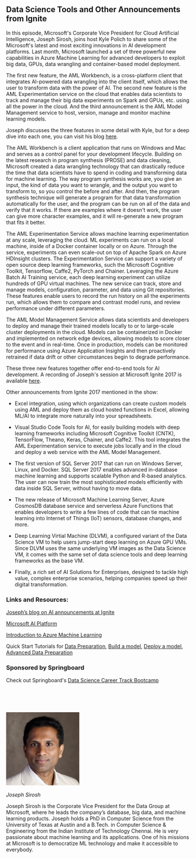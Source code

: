 ## Data Science Tools and Other Announcements from Ignite

In this episode, Microsoft's Corporate Vice President for Cloud Artificial Intelligence, Joseph Sirosh, joins host Kyle Polich to share some of the Microsoft's latest and most exciting innovations in AI development platforms. Last month, Microsoft launched a set of three powerful new capabilities in Azure Machine Learning for advanced developers to exploit big data, GPUs, data wrangling and container-based model deployment. 

The first new feature, the AML Workbench, is a cross-platform client that integrates AI-powered data wrangling into the client itself, which allows the user to transform data with the power of AI. The second new feature is the AML Experimentation service on the cloud that enables data scientists to track and manage their big data experiments on Spark and GPUs, etc. using all the power in the cloud. And the third announcement is the AML Model Management service to host, version, manage and monitor machine learning models.

Joseph discusses the three features in some detail with Kyle, but for a deep dive into each one, you can visit his blog [here](https://azure.microsoft.com/en-us/blog/diving-deep-into-what-s-new-with-azure-machine-learning/).

The AML Workbench is a client application that runs on Windows and Mac and serves as a control panel for your development lifecycle. Building on the latest research in program synthesis (PROSE) and data cleaning,  Microsoft created a data wrangling technology that can drastically reduce the time that data scientists have to spend in coding and transforming data for machine learning. The way program synthesis works are, you give an input, the kind of data you want to wrangle, and the output you want to transform to, so you control the before and after. And then, the program synthesis technique will generate a program for that data transformation automatically for the user, and the program can be run on all of the data and verify that it works. If there are examples where it doesn't work, the user can give more character examples, and it will re-generate a new program that fits it better. 

The AML Experimentation Service allows machine learning experimentation at any scale, leveraging the cloud. ML experiments can run on a local machine, inside of a Docker container locally or on Azure. Through the service, experiments can even scale-out on top of Apache Spark on Azure HDInsight clusters.  The Experimentation Service can support a variety of open source deep learning frameworks, such the Microsoft Cognitive Toolkit, Tensorflow, Caffe2, PyTorch and Chainer. Leveraging the Azure Batch AI Training service, each deep learning experiment can utilize hundreds of GPU virtual machines. The new service can track, store and manage models, configuration, parameter, and data using Git repositories. These features enable users to record the run history on all the experiments run, which allows them to compare and contrast model runs, and review performance under different parameters.

The AML Model Management Service allows data scientists and developers to deploy and manage their trained models locally to or to large-scale cluster deployments in the cloud. Models can be containerized in Docker and implemented on network edge devices, allowing models to score closer to the event and in real-time. Once in production, models can be monitored for performance using Azure Application Insights and then proactively retrained if data drift or other circumstances begin to degrade performance. 

These three new features together offer end-to-end tools for AI development. A recording of Joseph's session at Microsoft Ignite 2017 is available [here](https://www.youtube.com/watch?v=MUqo-lsAKgQ&feature=youtu.be). 

Other announcements from Ignite 2017 mentioned in the show:

- Excel integration, using which organizations can create custom models using AML and deploy them as cloud hosted functions in Excel, allowing ML/AI to integrate more naturally into your spreadsheets.

- Visual Studio Code Tools for AI, for easily building models with deep learning frameworks including Microsoft Cognitive Toolkit (CNTK), TensorFlow, Theano, Keras, Chainer, and Caffe2. This tool integrates the AML Experimentation service to execute jobs locally and in the cloud and deploy a web service with the AML Model Management.

- The first version of SQL Server 2017 that can run on Windows Server, Linux, and Docker. SQL Server 2017 enables advanced in-database machine learning and supports scalable Python and R-based analytics. The user can now train the most sophisticated models efficiently with data inside SQL Server, without having to move data. 

- The new release of Microsoft Machine Learning Server,
Azure CosmosDB database service and serverless Azure Functions that enables developers to write a few lines of code that can tie machine learning into Internet of Things (IoT) sensors, database changes, and more.

- Deep Learning Virtial Machine (DLVM), a configured variant of the Data Science VM to help users jump-start deep learning on Azure GPU VMs. Since DLVM uses the same underlying VM images as the Data Science VM, it comes with the same set of data science tools and deep learning frameworks as the base VM.

- Finally, a rich set of AI Solutions for Enterprises, designed to tackle high value, complex enterprise scenarios, helping companies speed up their digital transformation.

### Links and Resources:

[Joseph’s blog on AI announcements at Ignite](https://azure.microsoft.com/en-us/blog/tools-for-the-ai-driven-digital-transformation/)

[Microsoft AI Platform](https://www.google.com/url?hl=en&q=http://azure.com/ai&source=gmail&ust=1507326032660000&usg=AFQjCNFjp9L4liYt8Io9oQjEpczWOPT3rA)

[Introduction to Azure Machine Learning](https://docs.microsoft.com/en-us/azure/machine-learning/preview/overview-what-is-azure-ml)

Quick Start Tutorials for [Data Preparation](https://docs.microsoft.com/en-us/azure/machine-learning/preview/tutorial-classifying-iris-part-1), [Build a model](https://docs.microsoft.com/en-us/azure/machine-learning/preview/tutorial-classifying-iris-part-2), [Deploy a model](https://docs.microsoft.com/en-us/azure/machine-learning/preview/tutorial-classifying-iris-part-3), [Advanced Data Preparation](https://docs.microsoft.com/en-us/azure/machine-learning/preview/tutorial-bikeshare-dataprep)

### Sponsored by Springboard
Check out Springboard's [Data Science Career Track Bootcamp](https://sbdata.co/datascareer)

<br/><br/><br/>

<div class="row">
	<div class="col-xs-12 col-sm-3">
		<img alt="Joseph Sirosh" src="src-data-science-tools-and-other-announcements-from-ignite/joseph-sirosh.jpg" />
		<br/>
		<p><i>Joseph Sirosh</i></p>
	</div>
	<div class="col-xs-12 col-sm-9">
		Joseph Sirosh is the Corporate Vice President for the Data Group at Microsoft, where he leads the company’s database, big data, and machine learning products. Joseph holds a PhD in Computer Science from the University of Texas at Austin and a B.Tech. in Computer Science & Engineering from the Indian Institute of Technology Chennai. He is very passionate about machine learning and its applications. One of his missions at Microsoft is to democratize ML technology and make it accessible to everybody.
	</div>
</div>
